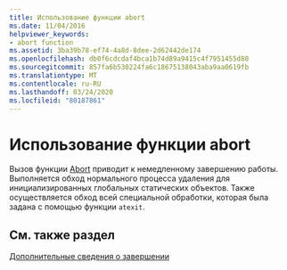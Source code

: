 ```yaml
---
title: Использование функции abort
ms.date: 11/04/2016
helpviewer_keywords:
- abort function
ms.assetid: 3ba39b78-ef74-4a8d-8dee-2d62442de174
ms.openlocfilehash: db0f6cdcdaf4bca1b74d89a9415c4f7951455d80
ms.sourcegitcommit: 857fa6b530224fa6c18675138043aba9aa0619fb
ms.translationtype: MT
ms.contentlocale: ru-RU
ms.lasthandoff: 03/24/2020
ms.locfileid: "80187861"
---
```

# <a name="using-abort"></a>Использование функции abort

Вызов функции [Abort](../c-runtime-library/reference/abort.md) приводит к немедленному завершению работы. Выполняется обход нормального процесса удаления для инициализированных глобальных статических объектов. Также осуществляется обход всей специальной обработки, которая была задана с помощью функции `atexit`.

## <a name="see-also"></a>См. также раздел

[Дополнительные сведения о завершении](../cpp/additional-termination-considerations.md)
